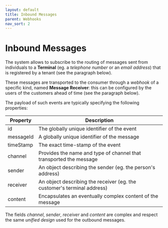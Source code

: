 ```yaml
---
layout: default
title: Inbound Messages
parent: Webhooks
nav_sort: 2
---
```


# Inbound Messages

The system allows to subscribe to the routing of messages sent from individuals to a **Terminal** (eg. a _telephone number_ or an _email address_) that is registered by a tenant (see the paragraph below).

These messages are transported to the consumer through a _webhook_ of a specific kind, named **Message Receiver**: this can be configured by the users of the customers ahead of time (see the paragraph below).

The payload of such events are typically specifying the following properties:

| Property        | Description                                                             |
|-----------------|-------------------------------------------------------------------------|
| id              | The globally unique identifier of the event                             |
| messageId       | A globally unique identifier of the message                             |
| timeStamp       | The exact time-stamp of the event                                       |
| channel         | Provides the name and type of channel that transported the message      |
| sender          | An object describing the sender (eg. the person's address)              |
| receiver        | An object describing the receiver (eg. the customer's terminal address) |
| content         | Encapsulates an eventually complex content of the message               |

The fields _channel_, _sender_, _receiver_ and _content_ are complex and respect the same _unified design_ used for the outbound messages.